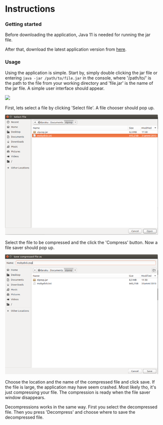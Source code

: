 # Instructions

### Getting started

Before downloading the application, Java 11 is needed for running the jar file.

After that, download the latest application version from [here](https://github.com/Darake/zip-zop/releases).

### Usage

Using the application is simple. Start by, simply double clicking the jar file or entering `java -jar /path/to/file.jar` in the console, where '/path/to/' is the path to the file from your working directory and 'file.jar' is the name of the jar file. A simple user interface should appear.

<img src="https://raw.githubusercontent.com/Darake/zip-zop/master/documentation/images/in-1v3.png">

First, lets select a file by clicking 'Select file'. A file chooser should pop up.

<img src="https://raw.githubusercontent.com/Darake/zip-zop/master/documentation/images/in-2.png">

Select the file to be compressed and the click the 'Compress' button. Now a file saver should pop up.

<img src="https://raw.githubusercontent.com/Darake/zip-zop/master/documentation/images/in-3.png">

Choose the location and the name of the compressed file and click save. If the file is large, the application may have seem crashed. Most likely tho, it's just compressing your file. The compression is ready when the file saver window disappears.

Decompressions works in the same way. First you select the decompressed file. Then you press 'Decompress' and choose where to save the decompressed file.

